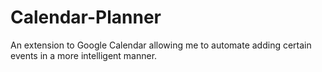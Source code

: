 # Calendar-Planner
An extension to Google Calendar allowing me to automate adding certain events in a more intelligent manner.
